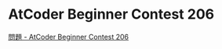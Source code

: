 AtCoder Beginner Contest 206
===

[問題 - AtCoder Beginner Contest 206](https://atcoder.jp/contests/abc206/tasks)
